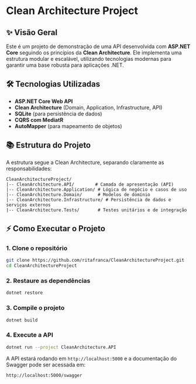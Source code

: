# Clean Architecture Project

## ✨ Visão Geral
Este é um projeto de demonstração de uma API desenvolvida com **ASP.NET Core** seguindo os princípios da **Clean Architecture**. Ele implementa uma estrutura modular e escalável, utilizando tecnologias modernas para garantir uma base robusta para aplicações .NET.

## 🛠️ Tecnologias Utilizadas
- **ASP.NET Core Web API**
- **Clean Architecture** (Domain, Application, Infrastructure, API)
- **SQLite** (para persistência de dados)
- **CQRS com MediatR**
- **AutoMapper** (para mapeamento de objetos)

## 📚 Estrutura do Projeto
A estrutura segue a Clean Architecture, separando claramente as responsabilidades:

```
CleanArchitectureProject/
|-- CleanArchitecture.API/        # Camada de apresentação (API)
|-- CleanArchitecture.Application/ # Lógica de negócio e casos de uso
|-- CleanArchitecture.Domain/      # Modelos de domínio
|-- CleanArchitecture.Infrastructure/ # Persistência de dados e serviços externos
|-- CleanArchitecture.Tests/       # Testes unitários e de integração
```

## ⚡ Como Executar o Projeto

### 1. Clone o repositório
```sh
git clone https://github.com/ritafranca/CleanArchitectureProject.git
cd CleanArchitectureProject
```

### 2. Restaure as dependências
```sh
dotnet restore
```

### 3. Compile o projeto
```sh
dotnet build
```

### 4. Execute a API
```sh
dotnet run --project CleanArchitecture.API
```

A API estará rodando em `http://localhost:5000` e a documentação do Swagger pode ser acessada em:
```
http://localhost:5000/swagger
```



